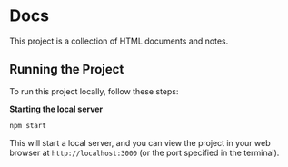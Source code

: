 
# Docs

This project is a collection of HTML documents and notes.

## Running the Project

To run this project locally, follow these steps:


**Starting the local server**

```bash
npm start
```

This will start a local server, and you can view the project in your web browser at `http://localhost:3000` (or the port specified in the terminal).
